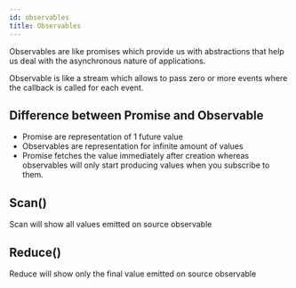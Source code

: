 ```yaml
---
id: observables
title: Observables
---
```


Observables are like promises which provide us with abstractions that help us deal with the
asynchronous nature of applications.

Observable is like a stream which allows to pass zero or more events where the callback is called
for each event.

## Difference between Promise and Observable

- Promise are representation of 1 future value
- Observables are representation for infinite amount of values
- Promise fetches the value immediately after creation whereas observables will only start producing values when you subscribe to them.

## Scan()

Scan will show all values emitted on source observable

## Reduce()

Reduce will show only the final value emitted on source observable
